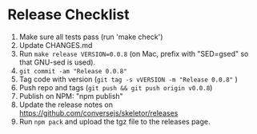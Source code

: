 # Release Checklist

1. Make sure all tests pass (run 'make check')
2. Update CHANGES.md
3. Run `make release VERSION=0.0.8` (on Mac, prefix with "SED=gsed" so that GNU-sed is used).
4. `git commit -am "Release 0.0.8"`
5. Tag code with version (`git tag -s vVERSION -m "Release 0.0.8"` )
6. Push repo and tags (`git push && git push origin v0.0.8`)
7. Publish on NPM: "npm publish"
8. Update the release notes on https://github.com/conversejs/skeletor/releases
9. Run `npm pack` and upload the tgz file to the releases page.
